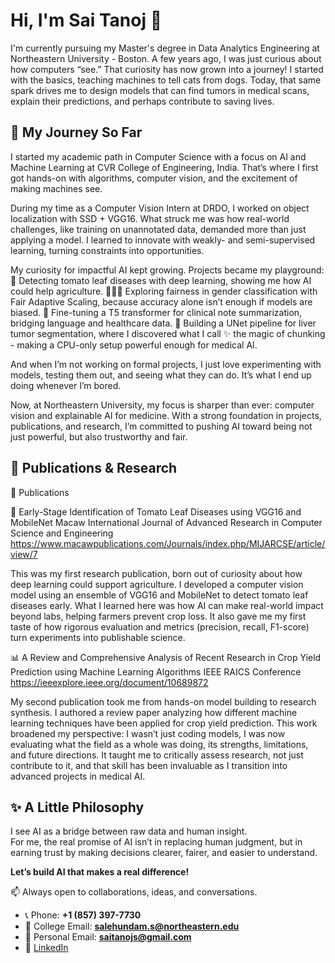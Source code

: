 # Hi, I'm Sai Tanoj 👋

I'm currently pursuing my Master's degree in Data Analytics Engineering at Northeastern University - Boston. 
A few years ago, I was just curious about how computers “see.” That curiosity has now grown into a journey! I started with the basics, teaching machines to tell cats from dogs. Today, that same spark drives me to design models that can find tumors in medical scans, explain their predictions, and perhaps contribute to saving lives.           


## 🌱 My Journey So Far
I started my academic path in Computer Science with a focus on AI and Machine Learning at CVR College of Engineering, India. That’s where I first got hands-on with algorithms, computer vision, and the excitement of making machines see. 

During my time as a Computer Vision Intern at DRDO, I worked on object localization with SSD + VGG16. What struck me was how real-world challenges, like training on unannotated data, demanded more than just applying a model. I learned to innovate with weakly- and semi-supervised learning, turning constraints into opportunities.

My curiosity for impactful AI kept growing. Projects became my playground:
🌿 Detecting tomato leaf diseases with deep learning, showing me how AI could help agriculture.
🧑‍🤝‍🧑 Exploring fairness in gender classification with Fair Adaptive Scaling, because accuracy alone isn’t enough if models are biased.
📝 Fine-tuning a T5 transformer for clinical note summarization, bridging language and healthcare data.
🩻 Building a UNet pipeline for liver tumor segmentation, where I discovered what I call ✨ the magic of chunking - making a CPU-only setup powerful enough for medical AI.

And when I’m not working on formal projects, I just love experimenting with models, testing them out, and seeing what they can do. It’s what I end up doing whenever I’m bored.  

Now, at Northeastern University, my focus is sharper than ever: computer vision and explainable AI for medicine. With a strong foundation in projects, publications, and research, I’m committed to pushing AI toward being not just powerful, but also trustworthy and fair.


## 🔬 Publications & Research
📑 Publications

🔬 Early-Stage Identification of Tomato Leaf Diseases using VGG16 and MobileNet
Macaw International Journal of Advanced Research in Computer Science and Engineering
https://www.macawpublications.com/Journals/index.php/MIJARCSE/article/view/7

This was my first research publication, born out of curiosity about how deep learning could support agriculture. I developed a computer vision model using an ensemble of VGG16 and MobileNet to detect tomato leaf diseases early. What I learned here was how AI can make real-world impact beyond labs, helping farmers prevent crop loss. It also gave me my first taste of how rigorous evaluation and metrics (precision, recall, F1-score) turn experiments into publishable science.

📊 A Review and Comprehensive Analysis of Recent Research in Crop Yield Prediction using Machine Learning Algorithms
IEEE RAICS Conference
https://ieeexplore.ieee.org/document/10689872

My second publication took me from hands-on model building to research synthesis. I authored a review paper analyzing how different machine learning techniques have been applied for crop yield prediction. This work broadened my perspective: I wasn’t just coding models, I was now evaluating what the field as a whole was doing, its strengths, limitations, and future directions. It taught me to critically assess research, not just contribute to it, and that skill has been invaluable as I transition into advanced projects in medical AI.

## ✨ A Little Philosophy
I see AI as a bridge between raw data and human insight.  
For me, the real promise of AI isn’t in replacing human judgment, but in earning trust by making decisions clearer, fairer, and easier to understand.

**Let’s build AI that makes a real difference!**  

📫 Always open to collaborations, ideas, and conversations.  
- 📞 Phone: **+1 (857) 397-7730**  
- 📧 College Email: **salehundam.s@northeastern.edu**  
- 📧 Personal Email: **saitanojs@gmail.com**  
- 💼 [LinkedIn](https://linkedin.com/in/saitanojs)  
